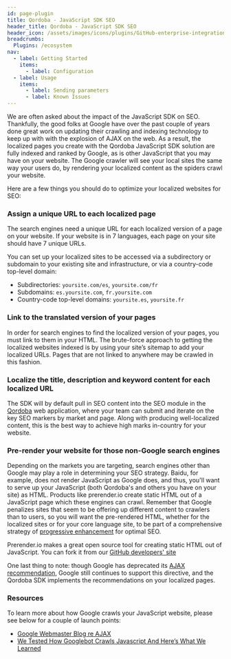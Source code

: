 ```yaml
---
id: page-plugin
title: Qordoba - JavaScript SDK SEO
header_title: Qordoba - JavaScript SDK SEO
header_icon: /assets/images/icons/plugins/GitHub-enterprise-integration.png
breadcrumbs:
  Plugins: /ecosystem
nav:
  - label: Getting Started
    items:
      - label: Configuration
  - label: Usage
    items:
      - label: Sending parameters
      - label: Known Issues
---
```

We are often asked about the impact of the JavaScript SDK on SEO. Thankfully, the good folks at Google have over the past couple of years done great work on updating their crawling and indexing technology to keep up with with the explosion of AJAX on the web. As a result, the localized pages you create with the Qordoba JavaScript SDK solution are fully indexed and ranked by Google, as is other JavaScript that you may have on your website. The Google crawler will see your local sites the same way your users do, by rendering your localized content as the spiders crawl your website.

Here are a few things you should do to optimize your localized websites for SEO:

### Assign a unique URL to each localized page
The search engines need a unique URL for each localized version of a page on your website. If your website is in 7 languages, each page on your site should have 7 unique URLs.

You can set up your localized sites to be accessed via a subdirectory or subdomain to your existing site and infrastructure, or via a country-code top-level domain:
* Subdirectories: `yoursite.com/es`, `yoursite.com/fr`
* Subdomains: `es.yoursite.com`, `fr.yoursite.com`
* Country-code top-level domains: `yoursite.es`, `yoursite.fr`

### Link to the translated version of your pages
In order for search engines to find the localized version of your pages, you must link to them in your HTML. The brute-force approach to getting the localized websites indexed is by using your site’s sitemap to add your localized URLs. Pages that are not linked to anywhere may be crawled in this fashion.

### Localize the title, description and keyword content for each localized URL
The SDK will by default pull in SEO content into the SEO module in the [Qordoba](https://app.qordoba.com/) web application, where your team can submit and iterate on the key SEO markers by market and page. Along with producing well-localized content, this is the best way to achieve high marks in-country for your website.

### Pre-render your website for those non-Google search engines
Depending on the markets you are targeting, search engines other than Google may play a role in determining your SEO strategy. Baidu, for example, does not render JavaScript as Google does, and thus, you'll want to serve up your JavaScript (both Qordoba's and others you have on your site) as HTML. Products like prerender.io create static HTML out of a JavaScript page which these engines can crawl. Remember that Google penalizes sites that seem to be offering up different content to crawlers than to users, so you will want the pre-rendered HTML, whether for the localized sites or for your core language site, to be part of a comprehensive strategy of [progressive enhancement](https://en.wikipedia.org/wiki/Progressive_enhancement) for optimal SEO.

Prerender.io makes a great open source tool for creating static HTML out of JavaScript. You can fork it from our [GitHub developers' site](https://github.com/Qordobacode/prerender)

One last thing to note: though Google has deprecated its [AJAX recommendation](https://developers.google.com/webmasters/ajax-crawling/docs/getting-started), Google still continues to support this directive, and the Qordoba SDK implements the recommendations on your localized pages.

### Resources
To learn more about how Google crawls your JavaScript website, please see below for a couple of launch points:
*  [Google Webmaster Blog re AJAX](https://webmasters.googleblog.com/2015/10/deprecating-our-ajax-crawling-scheme.html)
* [We Tested How Googlebot Crawls Javascript And Here’s What We Learned](http://searchengineland.com/tested-googlebot-crawls-javascript-heres-learned-220157)
